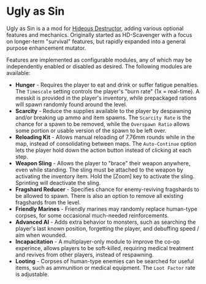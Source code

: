 # Ugly as Sin

Ugly as Sin is a a mod for [Hideous Destructor](https://github.com/MatthewTheGlutton/HideousDestructor), adding various optional features and mechanics. Originally started as HD-Scavenger with a focus on longer-term "survival" features, but rapidly expanded into a general purpose enhancement mutator.

Features are implemented as configurable modules, any of which may be independently enabled or disabled as desired. The following modules are available:

* **Hunger** - Requires the player to eat and drink or suffer fatigue penalties. The `Timescale` setting controls the player's "burn rate" (1x = real-time). A messkit is provided in the player's inventory, while prepackaged rations will spawn randomly found around the level.
* **Scarcity** - Reduce the supplies available to the player by despawning and/or breaking up ammo and item spawns. The `Scarcity Rate` is the chance for a spawn to be removed, while the `Overspawn Ratio` allows some portion or usable version of the spawn to be left over.
* **Reloading Kit** - Allows manual reloading of 7.76mm rounds while in the map, instead of consolidating between maps. The `Auto-Continue` option lets the player hold down the action button instead of clicking at each step.
* **Weapon Sling** - Allows the player to "brace" their weapon anywhere, even while standing. The sling must be attached to the weapon by activating the inventory item. Hold the [Zoom] key to activate the sling. Sprinting will deactivate the sling.
* **Fragshard Reducer** - Specifies chance for enemy-reviving fragshards to be allowed to spawn. There is also an option to remove all existing fragshards from the level.
* **Friendly Marines** - Friendly marines may randomly replace human-type corpses, for some occasional much-needed reinforcements.
* **Advanced AI** - Adds extra behavior to monsters, such as searching the player's last known position, forgetting the player, and debuffing speed / aim when wounded.
* **Incapacitation** - A multiplayer-only module to improve the co-op experince, allows players to be soft-killed, requiring medical treatment and revives from other players, instead of respawning.
* **Looting** - Corpses of human-type enemies can be searched for useful items, such as ammunition or medical equipment. The `Loot Factor` rate is adjustable.

